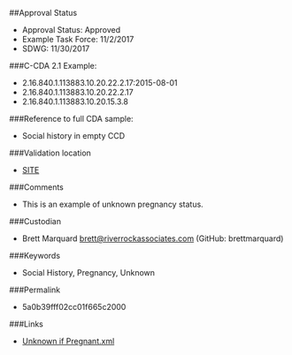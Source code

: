 ##Approval Status 

* Approval Status: Approved
* Example Task Force: 11/2/2017
* SDWG: 11/30/2017

###C-CDA 2.1 Example: 

* 2.16.840.1.113883.10.20.22.2.17:2015-08-01
* 2.16.840.1.113883.10.20.22.2.17
* 2.16.840.1.113883.10.20.15.3.8

###Reference to full CDA sample:

* Social history in empty CCD


###Validation location

* [SITE](https://sitenv.org/c-cda-validator)


###Comments

* This is an example of unknown pregnancy status.

###Custodian

* Brett Marquard brett@riverrockassociates.com (GitHub: brettmarquard)


###Keywords

* Social History, Pregnancy, Unknown


###Permalink 

* 5a0b39fff02cc01f665c2000

###Links 

* [Unknown if Pregnant.xml](https://github.com/HL7/C-CDA-Examples/tree/master/Social%20History/Unknown%20if%20Pregnant/Unknown%20if%20Pregnant.xml)
